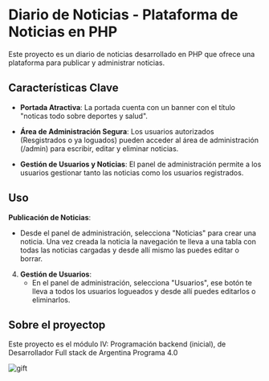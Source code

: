 # Diario de Noticias - Plataforma de Noticias en PHP

Este proyecto es un diario de noticias desarrollado en PHP que ofrece una plataforma para publicar y administrar noticias.

## Características Clave

- **Portada Atractiva**: La portada cuenta con un banner con el título "noticas todo sobre deportes y salud".

- **Área de Administración Segura**: Los usuarios autorizados (Resgistrados o ya loguados) pueden acceder al área de administración (/admin) para escribir, editar y eliminar noticias.

- **Gestión de Usuarios y Noticias**: El panel de administración permite a los usuarios gestionar tanto las noticias como los usuarios registrados.

## Uso


**Publicación de Noticias**:
   - Desde el panel de administración, selecciona "Noticias" para crear una noticia. Una vez creada la noticia la navegación te lleva a una tabla con todas las noticias cargadas y desde allí mismo las puedes editar o borrar.

4. **Gestión de Usuarios**:
   - En el panel de administración, selecciona "Usuarios", ese botón te lleva a todos los usuarios logueados y desde allí puedes editarlos o eliminarlos.


## Sobre el proyectop

Este proyecto es el módulo IV: Programación backend (inicial), de Desarrollador Full stack de Argentina Programa 4.0

![gift](https://huilasports.com/wp-content/uploads/2018/11/gif-varios-deportes.gif)

 
